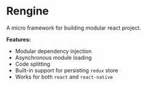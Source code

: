 # Rengine

A micro framework for building modular react project.

**Features:**

- Modular dependency injection
- Asynchronous module loading
- Code splitting
- Built-in support for persisting `redux` store
- Works for both `react` and `react-native`